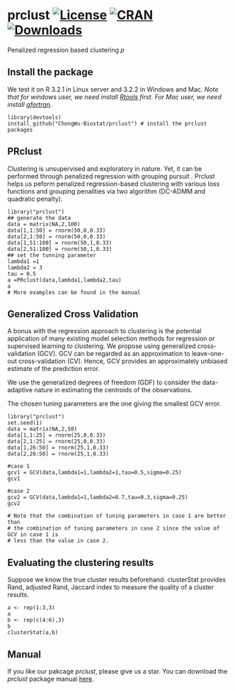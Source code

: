 # prclust  [![License](http://img.shields.io/badge/license-GPL%20%28%3E=%202%29-brightgreen.svg?style=flat)](http://www.gnu.org/licenses/gpl-2.0.html) [![CRAN](http://www.r-pkg.org/badges/version/prclust)](http://cran.rstudio.com/package=prclust) [![Downloads](http://cranlogs.r-pkg.org/badges/prclust?color=brightgreen)](http://www.r-pkg.org/pkg/aSPU)

Penalized regression based clustering $p$

## Install the package
We test it on R 3.2.1 in Linux server and 3.2.2 in Windows and Mac. *Note that for windows user, we need install [Rtools](https://cran.r-project.org/bin/windows/Rtools/) first. For Mac user, we need install [gfortran](https://cran.r-project.org/bin/macosx/tools/).*

```
library(devtools)
install_github("ChongWu-Biostat/prclust") # install the prclust packages
```

## PRclust
Clustering is unsupervised and exploratory in nature. Yet, it can be performed through penalized regression with grouping pursuit
. Prclust helps us peform penalized regression-based clustering with various loss functions and grouping penalities via two algorithm (DC-ADMM and quadratic penalty).

```
library("prclust")
## generate the data
data = matrix(NA,2,100)
data[1,1:50] = rnorm(50,0,0.33)
data[2,1:50] = rnorm(50,0,0.33)
data[1,51:100] = rnorm(50,1,0.33)
data[2,51:100] = rnorm(50,1,0.33)
## set the tunning parameter
lambda1 =1
lambda2 = 3
tau = 0.5
a =PRclust(data,lambda1,lambda2,tau)
a
# More examples can be found in the manual
```

## Generalized Cross Validation

A bonus with the regression approach to clustering is the potential application of many existing model selection methods for regression or supervised learning to clustering. We propose using generalized cross-validation (GCV). GCV can be regarded as an approximation to leave-one-out cross-validation (CV). Hence, GCV provides an approximately unbiased estimate of the prediction error.

We use the generalized degrees of freedom (GDF) to consider the data-adaptive nature in estimating the centroids of the observations.

The chosen tuning parameters are the one giving the smallest GCV error.

```
library("prclust")
set.seed(1)
data = matrix(NA,2,50)
data[1,1:25] = rnorm(25,0,0.33)
data[2,1:25] = rnorm(25,0,0.33)
data[1,26:50] = rnorm(25,1,0.33)
data[2,26:50] = rnorm(25,1,0.33)

#case 1
gcv1 = GCV(data,lambda1=1,lambda2=1,tau=0.5,sigma=0.25)
gcv1

#case 2
gcv2 = GCV(data,lambda1=1,lambda2=0.7,tau=0.3,sigma=0.25)
gcv2

# Note that the combination of tuning parameters in case 1 are better than 
# the combination of tuning parameters in case 2 since the value of GCV in case 1 is
# less than the value in case 2.
```

## Evaluating the clustering results
Suppose we know the true cluster results beforehand. clusterStat provides Rand, adjusted Rand, Jaccard index to measure the quality of a cluster results.

```
a <- rep(1:3,3)
a
b <- rep(c(4:6),3)
b
clusterStat(a,b)
```

## Manual
If you like our pakcage *prclust*, please give us a star. You can download the *prclust* package manual [here](https://cutpi.com/upimages/1446325172.pdf). 




